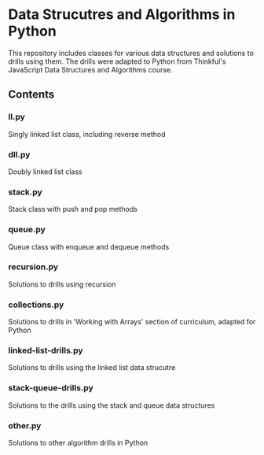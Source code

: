 # Data Strucutres and Algorithms in Python

This repository includes classes for various data structures and solutions to drills using them. The drills were adapted to Python from Thinkful's JavaScript Data Structures and Algorithms course.

## Contents

### ll.py

Singly linked list class, including reverse method

### dll.py

Doubly linked list class

### stack.py

Stack class with push and pop methods

### queue.py

Queue class with enqueue and dequeue methods

### recursion.py

Solutions to drills using recursion

### collections.py

Solutions to drills in 'Working with Arrays' section of curriculum, adapted for Python

### linked-list-drills.py

Solutions to drills using the linked list data strucutre

### stack-queue-drills.py

Solutions to the drills using the stack and queue data structures


### other.py

Solutions to other algorithm drills in Python